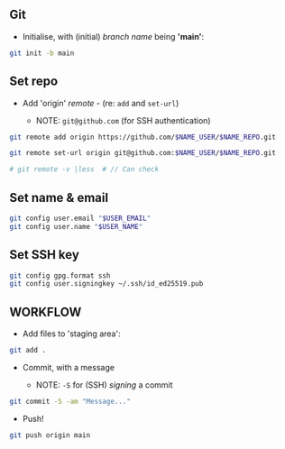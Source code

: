 ## Git

- Initialise, with (initial) *branch name* being  **'main'**:

```sh
git init -b main
```

## Set repo  

- Add 'origin' *remote* - (re: `add` and `set-url`)

    - NOTE: `git@github.com` (for SSH authentication)

```sh
git remote add origin https://github.com/$NAME_USER/$NAME_REPO.git

git remote set-url origin git@github.com:$NAME_USER/$NAME_REPO.git

# git remote -v |less  # // Can check
```

## Set name & email

```sh
git config user.email "$USER_EMAIL"
git config user.name "$USER_NAME"
```

## Set SSH key

```sh
git config gpg.format ssh
git config user.signingkey ~/.ssh/id_ed25519.pub
```

## WORKFLOW

- Add files to 'staging area':

```sh
git add .
```

- Commit, with a message

    - NOTE: `-S` for (SSH) *signing* a commit

```sh
git commit -S -am "Message..."
```

- Push!

```sh
git push origin main
```


